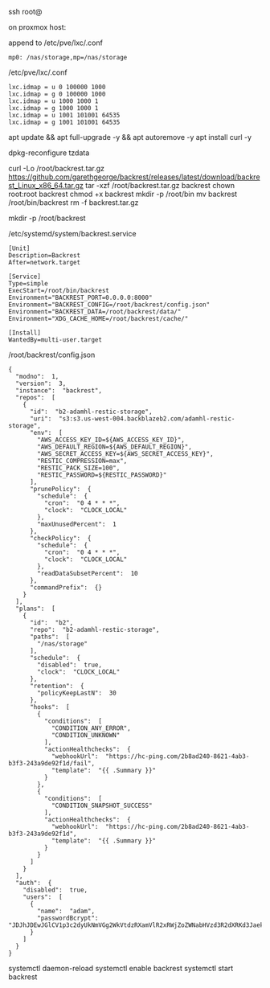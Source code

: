 ssh root@<tailscale-ip>

on proxmox host:

append to /etc/pve/lxc/<backrest-lxc-id>.conf
```
mp0: /nas/storage,mp=/nas/storage
```

/etc/pve/lxc/<backrest-lxc-id>.conf
```
lxc.idmap = u 0 100000 1000
lxc.idmap = g 0 100000 1000
lxc.idmap = u 1000 1000 1
lxc.idmap = g 1000 1000 1
lxc.idmap = u 1001 101001 64535
lxc.idmap = g 1001 101001 64535
```

apt update && apt full-upgrade -y && apt autoremove -y
apt install curl -y

dpkg-reconfigure tzdata


curl -Lo /root/backrest.tar.gz https://github.com/garethgeorge/backrest/releases/latest/download/backrest_Linux_x86_64.tar.gz
tar -xzf /root/backrest.tar.gz backrest
chown root:root backrest
chmod +x backrest
mkdir -p /root/bin
mv backrest /root/bin/backrest
rm -f backrest.tar.gz

mkdir -p /root/backrest



/etc/systemd/system/backrest.service
```
[Unit]
Description=Backrest
After=network.target

[Service]
Type=simple
ExecStart=/root/bin/backrest
Environment="BACKREST_PORT=0.0.0.0:8000"
Environment="BACKREST_CONFIG=/root/backrest/config.json"
Environment="BACKREST_DATA=/root/backrest/data/"
Environment="XDG_CACHE_HOME=/root/backrest/cache/"

[Install]
WantedBy=multi-user.target
```

/root/backrest/config.json
```
{
  "modno":  1,
  "version":  3,
  "instance":  "backrest",
  "repos":  [
    {
      "id":  "b2-adamhl-restic-storage",
      "uri":  "s3:s3.us-west-004.backblazeb2.com/adamhl-restic-storage",
      "env":  [
        "AWS_ACCESS_KEY_ID=${AWS_ACCESS_KEY_ID}",
        "AWS_DEFAULT_REGION=${AWS_DEFAULT_REGION}",
        "AWS_SECRET_ACCESS_KEY=${AWS_SECRET_ACCESS_KEY}",
        "RESTIC_COMPRESSION=max",
        "RESTIC_PACK_SIZE=100",
        "RESTIC_PASSWORD=${RESTIC_PASSWORD}"
      ],
      "prunePolicy":  {
        "schedule":  {
          "cron":  "0 4 * * *",
          "clock":  "CLOCK_LOCAL"
        },
        "maxUnusedPercent":  1
      },
      "checkPolicy":  {
        "schedule":  {
          "cron":  "0 4 * * *",
          "clock":  "CLOCK_LOCAL"
        },
        "readDataSubsetPercent":  10
      },
      "commandPrefix":  {}
    }
  ],
  "plans":  [
    {
      "id":  "b2",
      "repo":  "b2-adamhl-restic-storage",
      "paths":  [
        "/nas/storage"
      ],
      "schedule":  {
        "disabled":  true,
        "clock":  "CLOCK_LOCAL"
      },
      "retention":  {
        "policyKeepLastN":  30
      },
      "hooks":  [
        {
          "conditions":  [
            "CONDITION_ANY_ERROR",
            "CONDITION_UNKNOWN"
          ],
          "actionHealthchecks":  {
            "webhookUrl":  "https://hc-ping.com/2b8ad240-8621-4ab3-b3f3-243a9de92f1d/fail",
            "template":  "{{ .Summary }}"
          }
        },
        {
          "conditions":  [
            "CONDITION_SNAPSHOT_SUCCESS"
          ],
          "actionHealthchecks":  {
            "webhookUrl":  "https://hc-ping.com/2b8ad240-8621-4ab3-b3f3-243a9de92f1d",
            "template":  "{{ .Summary }}"
          }
        }
      ]
    }
  ],
  "auth":  {
    "disabled":  true,
    "users":  [
      {
        "name":  "adam",
        "passwordBcrypt":  "JDJhJDEwJGlCV1p3c2dyUkNmVGg2WkVtdzRXamVlR2xRWjZoZWNabHVzd3R2dXRKd3JaekxqMEVrUHc2"
      }
    ]
  }
}
```
systemctl daemon-reload
systemctl enable backrest
systemctl start backrest
